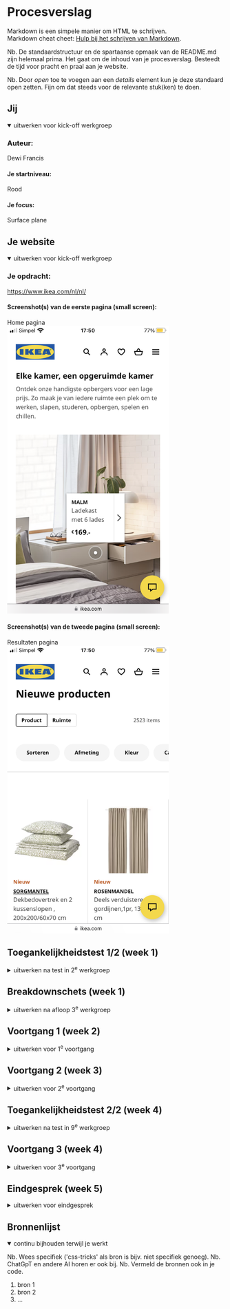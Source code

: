 # Procesverslag
Markdown is een simpele manier om HTML te schrijven.  
Markdown cheat cheet: [Hulp bij het schrijven van Markdown](https://github.com/adam-p/markdown-here/wiki/Markdown-Cheatsheet).

Nb. De standaardstructuur en de spartaanse opmaak van de README.md zijn helemaal prima. Het gaat om de inhoud van je procesverslag. Besteedt de tijd voor pracht en praal aan je website.

Nb. Door *open* toe te voegen aan een *details* element kun je deze standaard open zetten. Fijn om dat steeds voor de relevante stuk(ken) te doen.





## Jij

<details open>
  <summary>uitwerken voor kick-off werkgroep</summary>

  ### Auteur:
  Dewi Francis

  #### Je startniveau:
  Rood

  #### Je focus:
  Surface plane
 
</details>





## Je website

<details open>
  <summary>uitwerken voor kick-off werkgroep</summary>

  ### Je opdracht:
  https://www.ikea.com/nl/nl/

  #### Screenshot(s) van de eerste pagina (small screen): 
  Home pagina  
  <img src="readme-images/ikeahome.PNG" width="375px" alt="Home pagina van de Ikea site">

  #### Screenshot(s) van de tweede pagina (small screen):
  Resultaten pagina  
  <img src="readme-images/ikearesultaten.PNG" width="375px" alt="Resulaten pagina van de Ikea site">
 
</details>



## Toegankelijkheidstest 1/2 (week 1)

<details>
  <summary>uitwerken na test in 2<sup>e</sup> werkgroep</summary>

  ### Bevindingen
  Lijst met je bevindingen die in de test naar voren kwamen:

<img src="readme-images/wcag1of5.JPG" width="375px" alt="checklist">
<img src="readme-images/wcag2of5.JPG" width="375px" alt="checklist">
<img src="readme-images/wcag3of5.JPG" width="375px" alt="checklist">
<img src="readme-images/wcag4of5.JPG" width="375px" alt="checklist">
<img src="readme-images/wcag5of5.JPG" width="375px" alt="checklist">


</details>



## Breakdownschets (week 1)

<details>
  <summary>uitwerken na afloop 3<sup>e</sup> werkgroep</summary>

  ### de hele pagina (Home pagina): 
  <img src="readme-images/schetsh1.JPG" width="375px" alt="breakdown van de hele pagina">
  <img src="readme-images/schetsh2.JPG" width="375px" alt="breakdown van de hele pagina">
  <img src="readme-images/schetsh3.JPG" width="375px" alt="breakdown van de hele pagina">
  <img src="readme-images/schetsh4.JPG" width="375px" alt="breakdown van de hele pagina">
  <img src="readme-images/schetsh5.JPG" width="375px" alt="breakdown van de hele pagina">

  ### dynamisch deel (klikbare img): 
  <img src="readme-images/schetsimg.JPG" width="375px" alt="breakdown van een dynamisch deel">

  ### wellicht nog een dynamisch deel (footer dropdown): 
  <img src="readme-images/schetsfooterdrowpdown.JPG" width="375px" alt="breakdown van nog een dynamisch deel">

  ### de hele pagina (Product pagina): 
  <img src="readme-images/schetsp1.JPG" width="375px" alt="breakdown van de hele pagina">
  <img src="readme-images/schetsp2.JPG" width="375px" alt="breakdown van de hele pagina">
  <img src="readme-images/schetsp3.JPG" width="375px" alt="breakdown van de hele pagina">

  ### dynamisch deel (productinformatie pop-up): 
  <img src="readme-images/schetsproductinfopopup.JPG" width="375px" alt="breakdown van een dynamisch deel">

  ### wellicht nog een dynamisch deel (beoordelingen pop-up): 
  <img src="readme-images/schetsbeoordelingen.JPG" width="375px" alt="breakdown van nog een dynamisch deel">

</details>





## Voortgang 1 (week 2)

<details>
  <summary>uitwerken voor 1<sup>e</sup> voortgang</summary>

  ### Stand van zaken
  hier dit ging goed & dit was lastig (neem ook screenshots op van delen van je website en code)

Het lastigste vind ik om de lay-out goed te krijgen. Ik merk dat ik zowel flex als grid best wel lastig vind en dat die dingen toepassen op mijn site ingewikkelder is dan de oefeningen erover maken. Verder ben ik ook gewoon nog niet heel ver. Mijn html is nog niet helemaal compleet en de code is over het algemeen nog een beetje rommelig. 

  ### Agenda voor meeting
  samen met je groepje opstellen

  | student 1      | student 2          | student 3    | student 4        |
  | ---            | ---                | ---          | ---              |
  | dit bespreken  | en dit             | en ik dit    | en dan ik dat    |
  | en dat ook nog | dit als er tijd is | nog een punt | dit wil ik zeker |
  | ...            | ...                | ...          | ...              |


  ### Verslag van meeting
  hier na afloop snel de uitkomsten van de meeting vastleggen

  - Header lay-out problemen opgelost
  - Html en css zien er netjes uit, goed gebruik gemaakt van nth-of-types
  - buttons uit header gehaald, omdat dat niet werkte
  - ...

</details>





## Voortgang 2 (week 3)

<details>
  <summary>uitwerken voor 2<sup>e</sup> voortgang</summary>

  ### Stand van zaken
  hier dit ging goed & dit was lastig (neem ook screenshots op van delen van je website en code)


  ### Agenda voor meeting
  samen met je groepje opstellen

  | student 1      | student 2          | student 3    | student 4        |
  | ---            | ---                | ---          | ---              |
  | dit bespreken  | en dit             | en ik dit    | en dan ik dat    |
  | en dat ook nog | dit als er tijd is | nog een punt | dit wil ik zeker |
  | ...            | ...                | ...          | ...              |


  ### Verslag van meeting
  hier na afloop snel de uitkomsten van de meeting vastleggen

  - Gebruik maken van Custom Properties
  - punt 2
  - nog een punt
- ...

</details>





## Toegankelijkheidstest 2/2 (week 4)

<details>
  <summary>uitwerken na test in 9<sup>e</sup> werkgroep</summary>

  ### Bevindingen
  Lijst met je bevindingen die in de test naar voren kwamen (geef ook aan wat er verbeterd is):

</details>





## Voortgang 3 (week 4)

<details>
  <summary>uitwerken voor 3<sup>e</sup> voortgang</summary>

  ### Stand van zaken
  hier dit ging goed & dit was lastig (neem ook screenshots op van delen van je website en code)


  ### Agenda voor meeting
  samen met je groepje opstellen

  | student 1      | student 2          | student 3    | student 4        |
  | ---            | ---                | ---          | ---              |
  | dit bespreken  | en dit             | en ik dit    | en dan ik dat    |
  | en dat ook nog | dit als er tijd is | nog een punt | dit wil ik zeker |
  | ...            | ...                | ...          | ...              |


  ### Verslag van meeting
  hier na afloop snel de uitkomsten van de meeting vastleggen

  - punt 1
  - punt 2
  - nog een punt
  - ...

</details>





## Eindgesprek (week 5)

<details>
  <summary>uitwerken voor eindgesprek</summary>

  ### Je uitkomst - karakteristiek screenshots:
  <img src="readme-images/dummy-plaatje.jpg" width="375px" alt="uitomst opdracht 1">


  ### Dit ging goed/Heb ik geleerd: 
  Korte omschrijving met plaatjes

  <img src="readme-images/dummy-plaatje.jpg" width="375px" alt="top">


  ### Dit was lastig/Is niet gelukt:
  Korte omschrijving met plaatjes

  <img src="readme-images/dummy-plaatje.jpg" width="375px" alt="bummer">
</details>





## Bronnenlijst

<details open>
  <summary>continu bijhouden terwijl je werkt</summary>

  Nb. Wees specifiek ('css-tricks' als bron is bijv. niet specifiek genoeg). 
  Nb. ChatGpT en andere AI horen er ook bij.
  Nb. Vermeld de bronnen ook in je code.

  1. bron 1
  2. bron 2
  3. ...

</details>